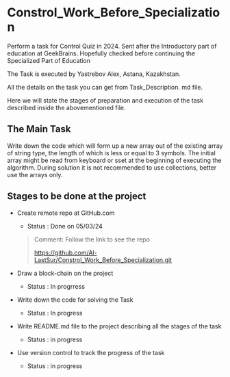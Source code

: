 # Constrol_Work_Before_Specialization
Perform a task for Control Quiz in 2024. Sent after the Introductory part of education at GeekBrains. Hopefully checked before continuing the Specialized Part of Education

The Task is executed by Yastrebov Alex, Astana, Kazakhstan.

All the details on the task you can get from Task_Description. md file.

Here we will state the stages of preparation and execution of the task described inside the abovementioned file.

## The Main Task 

Write down the code which will form up a new array out of the existing array of string type, the length of which is less or equal to 3 symbols. The initial array might be read from keyboard or sset at the beginning of executing the algorithm. During solution it is not recommended to use collections, better use the arrays only.

## Stages to be done at the project

* Create remote repo at GitHub.com
    
    * Status : Done on 05/03/24
    >Comment: Follow the link to see the repo
    >
    >https://github.com/Al-LastSur/Constrol_Work_Before_Specialization.git

* Draw a block-chain on the project

    * Status : In progrress

* Write down the code for solving the Task
    
    * Status : In progress

* Write README.md file to the project describing all the stages of the task

    * Status : in progress

* Use version control to track the progress of the task

    * Status : in progress

